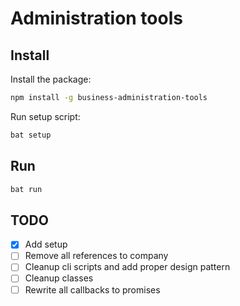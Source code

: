 # Administration tools

## Install
Install the package:
```bash
npm install -g business-administration-tools
```

Run setup script:
```bash
bat setup
```

## Run
```bash
bat run
```

## TODO
* [x] Add setup 
* [ ] Remove all references to company
* [ ] Cleanup cli scripts and add proper design pattern
* [ ] Cleanup classes
* [ ] Rewrite all callbacks to promises